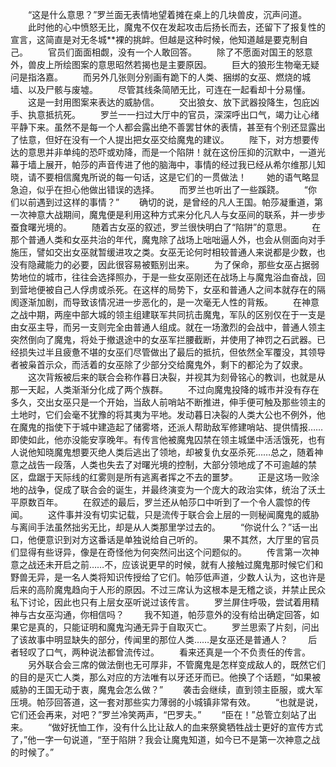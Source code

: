 　　“这是什么意思？”罗兰面无表情地望着摊在桌上的几块兽皮，沉声问道。
　　此时他的心中愤怒无比，魔鬼不仅在发起攻击后扬长而去，还留下了报复性的宣言，这简直是对无冬城**裸的挑衅。但越是这种时候，他知道越是要克制自己。
　　官员们面面相觑，没有一个人敢回答。
　　除了不愿面对国王的怒意外，兽皮上所绘图案的意思昭然若揭也是主要原因。
　　巨大的狼形生物毫无疑问是指洛嘉。
　　而另外几张则分别画有跪下的人类、捆绑的女巫、燃烧的城墙、以及尸骸与废墟。
　　尽管其线条简陋无比，可连在一起看却十分易懂。
　　这是一封用图案来表达的威胁信。
　　交出狼女、放下武器投降生，包庇凶手、执意抵抗死。
　　罗兰一一扫过大厅中的官员，深深呼出口气，竭力让心绪平静下来。虽然不是每一个人都会露出绝不善罢甘休的表情，甚至有个别还显露出了怯意，但好在没有一个人提出把女巫交给魔鬼的建议。
　　陛下，对方想要传达的意思并非单纯的恐吓或劝降，而是一个陷阱！就在这份压抑的沉默中，一道光幕于墙上展开，帕莎的声音传进了他的脑海中，事情的经过我已经从希尔维那儿知晓，请不要相信魔鬼所说的每一句话，这是它们的一贯做法！
　　她的语气略显急迫，似乎在担心他做出错误的选择。
　　而罗兰也听出了一些蹊跷。
　　“你们以前遇到过这样的事情？”
　　确切的说，是曾经的凡人王国。帕莎凝重道，第一次神意大战期间，魔鬼便是利用这种方式来分化凡人与女巫间的联系，并一步步蚕食曙光境的。
　　随着古女巫的叙述，罗兰很快明白了“陷阱”的意思。
　　在那个普通人类和女巫共治的年代，魔鬼除了战场上咄咄逼人外，也会从侧面向对手施压，譬如交出女巫就暂缓进攻之类。女巫无论何时相较普通人来说都是少数，也没有隐藏能力的必要，因此很容易被甄别出来。
　　为了保命，那些女巫占据弱势地位的城市，往往会选择照办，于是一些女巫刚还在战场上与魔鬼浴血奋战，回到营地便被自己人俘虏或杀死。在这样的局势下，女巫和普通人之间本就存在的隔阂逐渐加剧，而导致该情况进一步恶化的，是一次毫无人性的背叛。
　　在神意之战中期，两座中部大城的领主组建联军共同抗击魔鬼，军队的区别仅在于一支是由女巫主导，而另一支则完全由普通人组成。就在一场激烈的会战中，普通人领主突然倒向了魔鬼，将处于撤退途中的女巫军拦腰截断，并使用了神罚之石武器。已经损失过半且疲惫不堪的女巫们尽管做出了最后的抵抗，但依然全军覆没，其领导者被枭首示众，而活着的女巫除了少部分交给魔鬼外，剩下的都沦为了奴隶。
　　这次背叛被后来的联合会称作暮日决裂，并视其为刻骨铭心的教训，也就是从那一天起，人类渐渐分化成了两个族群。
　　不过向魔鬼投降的城市并没有存在多久，交出女巫只是一个开始，当敌人前哨站不断推进，伸手便可触及那些领主的土地时，它们会毫不犹豫的将其夷为平地。发动暮日决裂的人类大公也不例外，他在魔鬼的指使下于城中建造起了储雾塔，还派人帮助敌军修建哨站、提供情报……即使如此，他亦没能安享晚年。有传言他被魔鬼囚禁在领主城堡中活活饿死，也有人说他知晓魔鬼想要灭绝人类后逃出了领地，却被复仇女巫杀死……总之，随着神意之战告一段落，人类也失去了对曙光境的控制，大部分领地成了不可逾越的禁区，盘踞于天际线的红雾则是所有逃离者挥之不去的噩梦。
　　正是这场一败涂地的战争，促成了联合会的诞生，并最终演变为一个庞大的政治实体，统治了沃土平原数百年。
　　在叙述的最后，罗兰还从帕莎口中听到了一个令人震惊的传闻。
　　这件事并没有切实记载，只是流传于联合会上层的一则秘闻魔鬼的威胁与离间手法虽然拙劣无比，却是从人类那里学过去的。
　　“你说什么？”话一出口，他便意识到对方这番话是单独说给自己听的。
　　果不其然，大厅里的官员们显得有些讶异，像是在奇怪他为何突然问出这个问题似的。
　　传言第一次神意之战还未开启之前……不，应该说更早的时候，就有人接触过魔鬼那时候它们和野兽无异，是一名人类将知识传授给了它们。帕莎低声道，少数人认为，这也许是后来的高阶魔鬼趋向于人形的原因。不过三席认为这根本是无稽之谈，并禁止民众私下讨论，因此也只有上层女巫听说过该传言。
　　罗兰屏住呼吸，尝试着用精神与古女巫沟通，你相信吗？
　　我不知道，帕莎意外的没有给出确定回答，如果它是真的，只能证明和魔鬼沟通无异于自取灭亡。
　　罗兰思索了片刻，问出了该故事中明显缺失的部分，传闻里的那位人类……是女巫还是普通人？
　　后者轻叹了口气，两种说法都曾流传过。
　　看来还真是一个不负责任的传言。
　　另外联合会三席的做法倒也无可厚非，不管魔鬼是怎样变成敌人的，既然它们的目的是灭亡人类，那么对应的方法唯有以牙还牙而已。他换了个话题，“如果被威胁的王国无动于衷，魔鬼会怎么做？”
　　袭击会继续，直到领主臣服，或大军压境。帕莎回答道，这一套对那些实力薄弱的小城镇非常有效。
　　“也就是说，它们还会再来，对吧？”罗兰冷笑两声，“巴罗夫。”
　　“臣在！”总管立刻站了出来。
　　“做好抚恤工作，没有什么比让敌人的血来祭奠牺牲战士更好的宣传方式了，”他一字一句说道，“至于陷阱？我会让魔鬼知道，如今已不是第一次神意之战的时候了。”